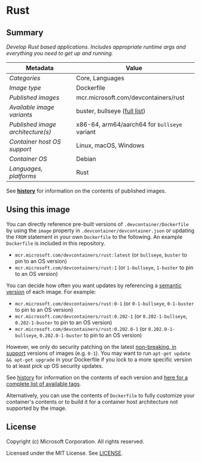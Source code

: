 # Rust

## Summary

*Develop Rust based applications. Includes appropriate runtime args and everything you need to get up and running.*

| Metadata | Value |  
|----------|-------|
| *Categories* | Core, Languages |
| *Image type* | Dockerfile |
| *Published images* | mcr.microsoft.com/devcontainers/rust |
| *Available image variants* | buster, bullseye ([full list](https://mcr.microsoft.com/v2/devcontainers/rust/tags/list)) |
| *Published image architecture(s)* | x86-64, arm64/aarch64 for `bullseye` variant |
| *Container host OS support* | Linux, macOS, Windows |
| *Container OS* | Debian |
| *Languages, platforms* | Rust |

See **[history](history)** for information on the contents of published images.

## Using this image

You can directly reference pre-built versions of `.devcontainer/Dockerfile` by using the `image` property in `.devcontainer/devcontainer.json` or updating the `FROM` statement in your own `Dockerfile` to the following. An example `Dockerfile` is included in this repository.

- `mcr.microsoft.com/devcontainers/rust:latest` (or `bullseye`, `buster` to pin to an OS version)
- `mcr.microsoft.com/devcontainers/rust:1` (or `1-bullseye`, `1-buster` to pin to an OS version)

You can decide how often you want updates by referencing a [semantic version](https://semver.org/) of each image. For example:

- `mcr.microsoft.com/devcontainers/rust:0-1` (or `0-1-bullseye`, `0-1-buster` to pin to an OS version)
- `mcr.microsoft.com/devcontainers/rust:0.202-1` (or `0.202-1-bullseye`, `0.202-1-buster` to pin to an OS version)
- `mcr.microsoft.com/devcontainers/rust:0.202.0-1` (or `0.202.0-1-bullseye`, `0.202.0-1-buster` to pin to an OS version)

However, we only do security patching on the latest [non-breaking, in support](https://github.com/microsoft/vscode-dev-containers/issues/532) versions of images (e.g. `0-1`). You may want to run `apt-get update && apt-get upgrade` in your Dockerfile if you lock to a more specific version to at least pick up OS security updates.

See [history](history) for information on the contents of each version and [here for a complete list of available tags](https://mcr.microsoft.com/v2/devcontainers/rust/tags/list).

Alternatively, you can use the contents of `Dockerfile` to fully customize your container's contents or to build it for a container host architecture not supported by the image.

## License

Copyright (c) Microsoft Corporation. All rights reserved.

Licensed under the MIT License. See [LICENSE](https://github.com/devcontainers/images/blob/main/LICENSE).